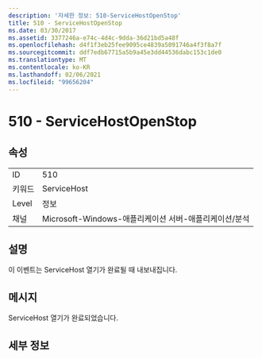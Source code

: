 ```yaml
---
description: '자세한 정보: 510-ServiceHostOpenStop'
title: 510 - ServiceHostOpenStop
ms.date: 03/30/2017
ms.assetid: 3377246a-e74c-4d4c-9dda-36d21bd5a48f
ms.openlocfilehash: d4f1f3eb25fee9095ce4839a5091746a4f3f8a7f
ms.sourcegitcommit: ddf7edb67715a5b9a45e3dd44536dabc153c1de0
ms.translationtype: MT
ms.contentlocale: ko-KR
ms.lasthandoff: 02/06/2021
ms.locfileid: "99656204"
---
```

# <a name="510---servicehostopenstop"></a>510 - ServiceHostOpenStop

## <a name="properties"></a>속성  
  
|||  
|-|-|  
|ID|510|  
|키워드|ServiceHost|  
|Level|정보|  
|채널|Microsoft-Windows-애플리케이션 서버-애플리케이션/분석|  
  
## <a name="description"></a>설명  

 이 이벤트는 ServiceHost 열기가 완료될 때 내보내집니다.  
  
## <a name="message"></a>메시지  

 ServiceHost 열기가 완료되었습니다.  
  
## <a name="details"></a>세부 정보
